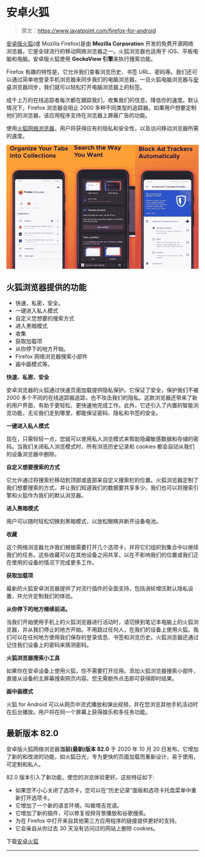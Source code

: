 # 安卓火狐

> 原文：<https://www.javatpoint.com/firefox-for-android>

[安卓版火狐](https://play.google.com/store/apps/details?id=org.mozilla.firefox)(或 Mozilla Firefox)是由 **Mozilla Corporation** 开发的免费开源网络浏览器。它是全球流行的移动网络浏览器之一。火狐浏览器也适用于 iOS、平板电脑和电脑。安卓版火狐使用 **GeckoView 引擎**来执行搜索功能。

Firefox 有趣的特性是，它允许我们查看浏览历史、书签 URL、密码等。我们还可以通过简单地登录手机浏览器来同步我们的电脑浏览器。一旦火狐电脑浏览器与[安卓](https://www.javatpoint.com/android-tutorial)浏览器同步，我们就可以轻松打开电脑浏览器上的标签。

成千上万的在线追踪者每次都在跟踪我们，收集我们的信息，降低你的速度。默认情况下，Firefox 浏览器会阻止 2000 多种不同类型的追踪器。如果用户想要定制他们的浏览器，该应用程序支持在浏览器上屏蔽广告的功能。

使用[火狐网络浏览器](https://www.javatpoint.com/mozilla-firefox)，用户将获得应有的隐私和安全性，以及访问移动浏览器所需的速度。

![Firefox for Android](img/841f9f795e208733fcac1ca552a97503.png)

## 火狐浏览器提供的功能

*   快速，私密，安全。
*   一键进入私人模式
*   自定义您想要的搜索方式
*   进入黑暗模式
*   收集
*   获取加载项
*   从你停下的地方开始。
*   Firefox 网络浏览器搜索小部件
*   画中画模式等。

**快速、私密、安全**

安卓浏览器的火狐通过快速页面加载提供隐私保护。它保证了安全，保护我们不被 2000 多个不同的在线追踪器追踪，也不攻击我们的隐私。这款浏览器还带来了新的用户界面，有助于更轻松、更快速地完成工作。此外，它还引入了内置的智能浏览功能，无论我们走到哪里，都能保证密码、隐私和书签的安全。

**一键进入私人模式**

现在，只需轻轻一点，您就可以使用私人浏览模式来帮助隐藏敏感数据和存储的密码。当我们关闭私人浏览模式时，所有浏览历史记录和 cookies 都会自动从我们的设备浏览器中删除。

**自定义想要搜索的方式**

它允许通过将搜索栏移动到顶部或底部来自定义搜索栏的位置。火狐浏览器定制了我们想要搜索的方式，并让我们知道我们的数据要共享多少。我们也可以将搜索引擎和火狐作为我们的默认浏览器。

**进入黑暗模式**

用户可以随时轻松切换到黑暗模式，以放松眼睛并断开设备电池。

**收藏**

这个网络浏览器允许我们根据需要打开几个选项卡，并将它们组织到集合中以继续我们的任务。这些收藏可以在其他设备之间共享，以在不影响我们的位置或我们正在使用的设备的情况下完成更多工作。

**获取加载项**

最新的火狐安卓浏览器提供了对流行插件的全面支持，包括涡轮增压默认隐私设置，并允许定制我们的体验。

**从你停下的地方继续前进。**

当我们开始使用手机上的火狐浏览器进行活动时，请切换到笔记本电脑上的火狐浏览器，并从我们停止的地方开始。不用跳过任何人，在我们的设备上使用火狐，我们可以在任何地方使用我们保存的登录信息、书签和浏览历史。火狐浏览器还通过记住我们设备上的密码来猜测密码。

**火狐浏览器搜索小工具**

如果你在安卓设备上使用火狐，你不需要打开应用。添加火狐浏览器搜索小部件，直接从设备的主屏幕搜索网页内容。您无需额外点击即可获得即时结果。

**画中画模式**

火狐 for Android 可以从网页中流式播放和弹出视频，并在您浏览其他手机活动时在后台播放。用户将在同一个屏幕上获得娱乐和多任务功能。

## 最新版本 82.0

安卓版火狐网络浏览器**当前(最新)版本 82.0** 于 2020 年 10 月 20 日发布。它增加了新的和改进的功能，如火狐日光，专为更快的页面加载而重新设计，易于使用，可定制和私人。

82.0 版本引入了新功能，使您的浏览体验更好。这些特征如下:

*   如果您不小心关闭了选项卡，您可以在“历史记录”面板和选项卡托盘菜单中重新打开选项卡。
*   它增加了一个新的语言环境，叫做塔吉克语。
*   它增加了新的插件，可以修复视频背景播放和谷歌搜索。
*   为在 Firefox 中打开来自其他第三方应用程序的链接提供更好的支持。
*   它会亲自从你过去 30 天没有访问过的网站上删除 cookies。

下载[安卓火狐](https://play.google.com/store/apps/details?id=org.mozilla.firefox)

* * *